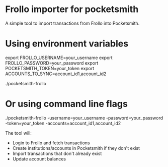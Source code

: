 # Frollo importer for pocketsmith

A simple tool to import transactions from Frollo into Pocketsmith.

# Using environment variables
export FROLLO_USERNAME=your_username
export FROLLO_PASSWORD=your_password
export POCKETSMITH_TOKEN=your_token
export ACCOUNTS_TO_SYNC=account_id1,account_id2

./pocketsmith-frollo

# Or using command line flags
./pocketsmith-frollo -username=your_username -password=your_password -token=your_token -accounts=account_id1,account_id2


The tool will:
- Login to Frollo and fetch transactions
- Create institutions/accounts in Pocketsmith if they don't exist
- Import transactions that don't already exist
- Update account balances
